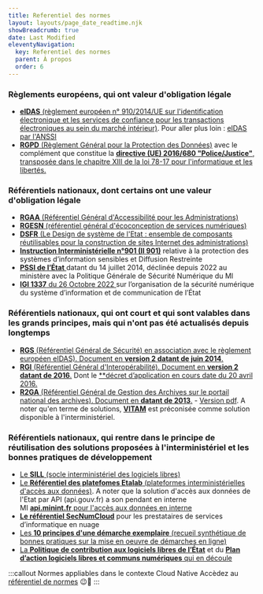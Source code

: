 ```yaml
---
title: Referentiel des normes
layout: layouts/page_date_readtime.njk
showBreadcrumb: true
date: Last Modified
eleventyNavigation:
  key: Referentiel des normes
  parent: À propos
  order: 6
---
```


### Règlements européens, qui ont valeur d'obligation légale 

- [**eIDAS** (règlement européen n° 910/2014/UE sur l'identification électronique et les services de confiance pour les transactions électroniques au sein du marché intérieur)](https://eur-lex.europa.eu/legal-content/FR/TXT/?uri=CELEX:32014R0910). Pour aller plus loin : [eIDAS par l'ANSSI](https://www.ssi.gouv.fr/administration/reglementation/confiance-numerique/le-reglement-eidas/)
- [**RGPD** (Règlement Général pour la Protection des Données)](https://eur-lex.europa.eu/legal-content/FR/TXT/?uri=CELEX%3A32016R0679) avec le complément que constitue la [**directive (UE) 2016/680 "Police/Justice"**, transposée dans le chapitre XIII de la loi 78-17 pour l'informatique et les libertés.](https://eur-lex.europa.eu/legal-content/FR/TXT/?uri=CELEX%3A32016L0680) 

### Référentiels nationaux, dont certains ont une valeur d'obligation légale

- [**RGAA** (Référentiel Général d'Accessibilité pour les Administrations)](https://www.numerique.gouv.fr/publications/rgaa-accessibilite/)
- [**RGESN** (référentiel général d'écoconception de services numériques)](https://ecoresponsable.numerique.gouv.fr/publications/referentiel-general-ecoconception/)
- [**DSFR** (Le Design de système de l'Etat : ensemble de composants réutilisables pour la construction de sites Internet des administrations)](https://www.systeme-de-design.gouv.fr/)
- [**Instruction Interministérielle n°901 (II 901)**](https://www.ssi.gouv.fr/administration/reglementation/protection-des-systemes-informations/instruction-interministerielle-n-901/) relative à la protection des systèmes d’information sensibles et Diffusion Restreinte
- [**PSSI de l’État** ](http://ssi.minint.fr/index.php/politique-de-securite/pgsn-mi/1820-publication-de-la-pgsn-mi)datant du 14 juillet 2014, déclinée depuis 2022 au ministère avec la Politique Générale de Sécurité Numérique du MI 
- [**IGI 1337** du 26 Octobre 2022 ](https://www.legifrance.gouv.fr/jorf/id/JORFTEXT000046503128)sur l’organisation de la sécurité numérique du système d’information et de communication de l’État 

### Référentiels nationaux, qui ont court et qui sont valables dans les grands principes, mais qui n'ont pas été actualisés depuis longtemps

- [**RGS** (Référentiel Général de Sécurité) en association avec le règlement européen eIDAS). Document en **version 2 datant de juin 2014**.](https://www.ssi.gouv.fr/administration/reglementation/confiance-numerique/le-referentiel-general-de-securite-rgs/)
- [**RGI** (Référentiel Général d'Interopérabilité). Document en **version 2 datant de 2016**.](http://references.modernisation.gouv.fr/interoperabilite) Dont le [**décret d’application en cours date du 20 avril 2016.](https://www.legifrance.gouv.fr/jorf/id/JORFTEXT000032438896)
- [**R2GA** (Référentiel Général de Gestion des Archives sur le portail national des archives). Document en **datant de 2013**.](https://francearchives.fr/fr/circulaire/R2GA_2013_10) - [Version pdf](https://www.gouvernement.fr/sites/default/files/contenu/piece-jointe/2014/07/r2ga_document_complet_201310.pdf). A noter qu'en terme de solutions, [**VITAM**](https://www.programmevitam.fr/) est préconisée comme solution disponible à l'interministériel.

### Référentiels nationaux, qui rentre dans le principe de réutilisation des solutions proposées à l'interministériel et les bonnes pratiques de développement

- [Le **SILL** (socle interministériel des logiciels libres)](https://sill.etalab.gouv.fr/software)
- [Le **Référentiel des platefomes Etalab** (plateformes interministérielles d'accès aux données)](https://www.etalab.gouv.fr/plateformes/). A noter que la solution d'accès aux données de l'Etat par API (api.gouv.fr) a son pendant en interne MI [**api.minint.fr** pour l'accès aux données en interne](http://api.minint.fr/)
- [**Le référentiel SecNumCloud**](https://www.ssi.gouv.fr/actualite/lanssi-actualise-le-referentiel-secnumcloud/) pour les prestataires de services d’informatique en nuage 
- [Les **10 principes d'une démarche exemplaire** (recueil synthétique de bonnes pratiques sur la mise en oeuvre de démarches en ligne)](https://www.numerique.gouv.fr/publications/dix-principes/)
- [La **Politique de contribution aux logiciels libres de l’État**](https://www.numerique.gouv.fr/publications/politique-logiciel-libre/) et du [**Plan d’action logiciels libres et communs numériques** qui en découle](https://www.numerique.gouv.fr/publications/plan-action-logiciels-libres-communs-numeriques/)


:::callout Normes appliables dans le contexte Cloud Native
  Accèdez au [référentiel de normes](https://github.com/cloud-pi-native/cct-cloud-native) &#128521;&#129482;
:::
